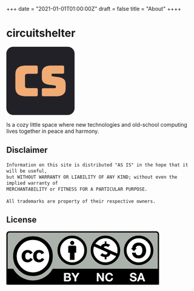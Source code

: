 +++
date = "2021-01-01T01:00:00Z"
draft = false
title = "About"
++++

# circuitshelter
![logo](apple-touch-icon.png)

Is a cozy little space where new technologies and old-school computing lives together in peace and harmony.


## Disclaimer
```
Information on this site is distributed "AS IS" in the hope that it will be useful,
but WITHOUT WARRANTY OR LIABILITY OF ANY KIND; without even the implied warranty of
MERCHANTABILITY or FITNESS FOR A PARTICULAR PURPOSE.

All trademarks are property of their respective owners.
```

## License
[![Work on this site is licensed under a Creative Commons Attribution-NonCommercial-ShareAlike 4.0 International License](/img/cc-by-nc-sa.png)](https://creativecommons.org/licenses/by-nc-sa/4.0/)